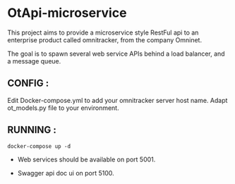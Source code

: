 # OtApi-microservice 

This project aims to provide a microservice style RestFul api to an enterprise product called omnitracker, from the company
Omninet.

The goal is to spawn several web service APIs behind a load balancer, and a message queue.

## CONFIG :

Edit Docker-compose.yml to add your omnitracker server host name.
Adapt ot_models.py file to your environment.

## RUNNING :
`docker-compose up -d`

- Web services should be available on port 5001.
 
- Swagger api doc ui on port 5100.
 
 
